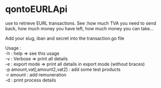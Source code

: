 # qontoEURLApi
use to retrieve EURL transactions. See :how much TVA you need to send back, how much money you have left, how much money you can take...


Add your slug, iban and secret into the transaction.go file 

Usage :  
	-h : help => see this usage  
	-v : Verbose => print all details  
	-e : export mode => print all details in export mode (without braces)  
	-p amount,vat[;amount2,vat2] : add some test products  
	-r amount : add remuneration  
	-d : print process details  
  
  
  
